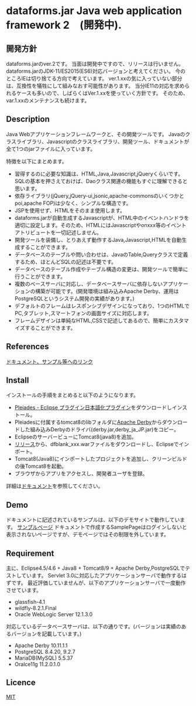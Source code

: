 # dataforms.jar Java web application framework 2　(開発中).

## 開発方針

dataforms.jarのver.2です。
当面は開発中ですので、リリースは行いません。
dataforms.jarのJDK-11/ES2015(ES6)対応バージョンと考えてください。
今のところIEは切り捨てる方向で考えています。
ver.1.xxの気に入っていない部分は、互換性を犠牲にして組みなおす可能性があります。
当分IE11の対応を求められるケースも多いので、しばらくはVer.1.xxを使っていく方針です。
そのため、var.1.xxのメンテナンスも続けます。


## Description
Java Webアプリケーションフレームワークと、その開発ツールです。
Javaのクラスライブラリ、Javascriptのクラスライブラリ、開発ツール、ドキュメントが全て1つのjarファイルに入っています。

特徴を以下にまとめます。

* 習得するのに必要な知識は、HTML,Java,Javascript,jQueryくらいです。SQLの基本を押さえておけば、Daoクラス関連の機能もすぐに理解できると思います。
* 依存ライブラリ(jQuery,jQuery-ui,jsonic,apache-commonsのいくつかとpoi,apache FOP)は少なく、シンプルな構造です。
* JSPを使用せず、HTMLをそのまま使用します。
* dataforms.jarが自動生成するJavascriptが、HTML中のイベントハンドラを適切に設定します。そのため、HTMLにはJavascriptやonxxx等のイベントアトリビュートを一切記述しません。
* 開発ツールを装備し、とりあえず動作するJava,Javascript,HTMLを自動生成することができます。
* データベースのテーブルや問い合わせは、JavaのTable,Queryクラスで定義するため、ほとんどSQLの記述は不要です。
* データベースのテーブル作成やテーブル構造の変更は、開発ツールで簡単に行うことができます。
* 複数のベースサーバに対応し、データベースサーバに依存しないアプリケーションの構築が可能です。(開発環境は組み込みApache Derby、運用はPostgreSQLというシステム開発の実績があります。)
* デフォルトのフレームはレスポンシブデザインになっており、1つのHTMLでPC,タブレット,スマートフォンの画面サイズに対応します。
* フレームデザインは単純なHTML,CSSで記述してあるので、簡単にカスタマイズすることができます。


## References
[ドキュメント、サンプル等へのリンク](http://woontai.dip.jp/dataforms.jar/)

## Install
インストールの手順をまとめると以下のようになります。

* [Pleiades - Eclipse プラグイン日本語化プラグイン](http://mergedoc.osdn.jp/index.html#pleiades.html)をダウンロードしインストール。
* Pleiadesに付属するtomcat8のlibフォルダに[Apache Derby](https://db.apache.org/derby/)からダウンロードした組み込みDerbyのドライバ(derby.jar,derby_ja_JP.jar)をコピー。
* EclipseのサーバービューにTomcat8(java8)を追加。
* [リリース](https://github.com/takayanagi2087/dataforms/releases)から、dfblank_xxx.warファイルをダウンロードし、Eclipseでインポート。
* Tomcat8(Java8)にインポートしたプロジェクトを追加し、クリーンビルドの後Tomcat8を起動。
* ブラウザからアプリをアクセスし、開発者ユーザを登録。

詳細は[ドキュメント](http://woontai.dip.jp/dfsample/dataforms/devtool/page/doc/DocFramePage.df)を参照してください。


## Demo
ドキュメントに記述されているサンプルは、以下のデモサイトで動作しています。
[サンプルページ](http://woontai.dip.jp/dfsample/sample/page/SamplePage.df)
ドキュメントで作成するSamplePageはログインしないと表示されないページですが、デモページではその制限を外しています。

## Requirement
主に、Eclipse4.5/4.6 + Java8 + Tomcat8/9 + Apache Derby,PostgreSQLでテストしています。
Servlet 3.0に対応したアプリケーションサーバで動作するはずです。
最近評価していませんが、以下のアプリケーションサーバで一度動作させています。

* glassfish-4.1
* wildfly-8.2.1.Final
* Oracle WebLogic Server 12.1.3.0

対応しているデータベースサーバは、以下の通りです。(バージョンは実績のあるバージョンを記載しています。)

* Apache Derby 10.11.1.1
* PostgreSQL 8.4.20, 9.2.7
* MariaDB(MySQL) 5.5.37
* Oralce11g 11.2.0.1.0


## Licence
[MIT](https://github.com/takayanagi2087/dataforms/blob/master/LICENSE)


